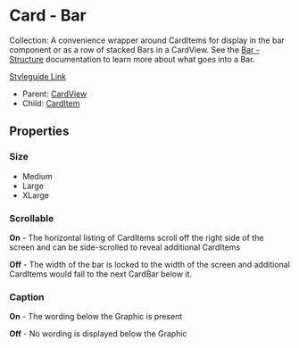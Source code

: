 # Card - Bar

Collection:  A convenience wrapper around CardItems for display in the bar component or as a row of stacked Bars in a CardView. See the [Bar - Structure](https://github.com/able-app/docs/blob/321bb4e8ac5bfd755fec3eeadba56b71e40f06d2/controls/%CE%B5%20elements/graphic/bar-structure.md) documentation to learn more about what goes into a Bar.

[Styleguide Link](https://zpl.io/2yo0lZy)

- Parent: [CardView](https://github.com/able-app/docs/blob/26fef4dd60d663f49dd419ed514bd2b8d643c5ed/controls/components/card/card-view.md)
- Child: [CardItem](https://github.com/able-app/docs/blob/26fef4dd60d663f49dd419ed514bd2b8d643c5ed/controls/components/card/card-item.md)

## Properties

### Size

- Medium
- Large
- XLarge

### Scrollable

**On** - The horizontal listing of CardItems scroll off the right side of the screen and can be side-scrolled to reveal additional CardItems

**Off** - The width of the bar is locked to the width of the screen and additional CardItems would fall to the next CardBar below it.

### Caption

**On** - The wording below the Graphic is present

**Off** - No wording is displayed below the Graphic